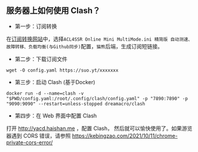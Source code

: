 ## 服务器上如何使用 Clash？

 - 第一步：订阅转换

 在[订阅转换网站](https://acl4ssr-sub.github.io/)中，选择`ACL4SSR Online Mini MultiMode.ini 精简版 自动测速、故障转移、负载均衡(与Github同步)`配置，`猫熊`后端，生成订阅短链接。

  - 第二步：下载订阅文件

```
wget -O config.yaml https://suo.yt/xxxxxxx
```

 - 第三步：启动 Clash (基于Docker)

```
docker run -d --name=clash -v "$PWD/config.yaml:/root/.config/clash/config.yaml" -p "7890:7890" -p "9090:9090" --restart=unless-stopped dreamacro/clash
```

 - 第四步：在 Web 界面中配置 Clash

打开 http://yacd.haishan.me ，配置 Clash， 然后就可以愉快使用了。如果游览器遇到 CORS 错误，请参照 https://kebingzao.com/2021/10/11/chrome-private-cors-error/